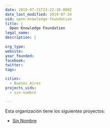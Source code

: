 ```yaml
---
date: 2019-07-21T23:22:18.000Z
date_last_modified: 2019-07-24
uid: open-knowledge-foundation
title: |
  Open Knowledge Foundation
legal_name: 
description: |
  
org_type: 
website: 
year_founded: 
facebook: 
twitter: 
tags:

cities: 
  - Buenos Aires
projects_uids:
  - sin-nombre

---
```


Esta organización tiene los siguientes proyectos:

- [Sin Nombre](/proyectos/sin-nombre)
